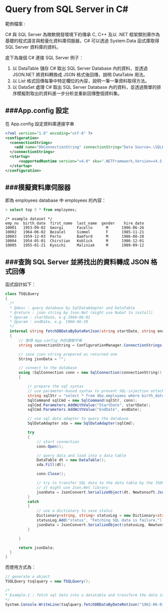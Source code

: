 # Query from SQL Server in C#

<script type="text/javascript" src="../js/general.js"></script>

範例檔案 : 

C# 與 SQL Server 為微軟開發環境下的傳承 C, C++ 及以 .NET 框架類別庫作為基礎的程式語言與輕量化資料庫伺服器，C# 可以透過 System.Data 函式庫取得 SQL Server 資料庫的資料。

底下為幾個 C# 連接 SQL Server 例子：
1. 以 DataTable 儲存 C# 取出 SQL Server Database 內的資料，並透過 JSON.NET 將資料轉換成 JSON 格式後回傳，說明 DataTable 用法。
2. 以 List 格式回傳每筆中特定欄位的內容，說明一筆一筆資料取得方法。
3. 以 DataSet 處理 C# 取出 SQL Server Database 內的資料，並透過簡單的排序模擬對取出的資料進一步分析並重新回傳整個資料集。

###App.config 設定
---

在 App.config 設定資料庫連接字串

```XML
<?xml version="1.0" encoding="utf-8" ?>
<configuration>
  <connectionStrings>
    <add name="DbConnectionString" connectionString="Data Source=.\SQLEXPRESS;Initial Catalog=employees;User ID=ExampleUser;Password=ExampleUser" providerName="System.Data.SqlClient" />
  </connectionStrings>
  <startup> 
      <supportedRuntime version="v4.0" sku=".NETFramework,Version=v4.5.2" />
  </startup>
</configuration>
```

###模擬資料庫伺服器
---

即為 employees database 中 employees 的內容：

```SQL
> select top 5 * from employees;
```

```text
/* example dataset */
emp_no  birth_date  first_name  last_name  gender    hire_date
10001   1953-09-02  Georgi      Facello      M      1986-06-26
10002   1964-06-02  Bezalel     Simmel       F      1985-11-21
10003   1959-12-03  Parto       Bamford      M      1986-08-28
10004   1954-05-01  Chirstian   Koblick      M      1986-12-01
10005   1955-01-21  Kyoichi     Maliniak     M      1989-09-12
```

###查詢 SQL Server 並將找出的資料轉成 JSON 格式回傳
---

函式設計如下：

```C#
class TSQLQuery
{
  /*
  * @desc : query database by SqlDataAdapter and DataTable
  * @return : json string by Json.Net (might use NuGet to install)
  * @param : startDate, e.g 1960-06-01
  * @param : endDate, e.g. 1960-06-20
  */
  internal string fetchDBDataByDateRetJson(string startDate, string endDate)
  {
      // 取得 App.config 內的連接字串
      string connectionString = ConfigurationManager.ConnectionStrings["DbConnectionString"].ConnectionString;

      // save json string prepared as returned one
      String jsonData = "";

      // connect to the database
      using (SqlConnection conn = new SqlConnection(connectionString))
      {

          // prepare the sql syntax
          // use parameter-based syntax to prevent SQL-injection attacks
          string sqlStr = "select * from dbo.employees where birth_date >= @StartDate and birth_date <= @EndDate;";
          SqlCommand sqlCmd = new SqlCommand(sqlStr, conn);
          sqlCmd.Parameters.AddWithValue("StartDate", startDate);
          sqlCmd.Parameters.AddWithValue("EndDate", endDate);

          // use sql data adapter to query the database
          SqlDataAdapter sda = new SqlDataAdapter(sqlCmd);

          try
          {
              // start connection
              conn.Open();

              // query data and load into a data table
              DataTable dt = new DataTable();
              sda.Fill(dt);

              conn.Close();

              // try to transfer SQL data to the data table by the JSON.NET
              // it might use Json.Net library
              jsonData = JsonConvert.SerializeObject(dt, Newtonsoft.Json.Formatting.Indented);
          }
          catch
          {
              // use a dictionary to save status
              Dictionary<string, string> statusLog = new Dictionary<string, string>();
              statusLog.Add("status", "Fetching SQL data is failure.");
              jsonData = JsonConvert.SerializeObject(statusLog, Newtonsoft.Json.Formatting.Indented);
          }

      }

      return jsonData;
  }
}
```

而使用方式為：

```C#
// generate a object
TSQLQuery tsqlquery = new TSQLQuery();

/*
* Example.1 : fetch sql data into a datatable and transform the data into the json string
*/
System.Console.WriteLine(tsqlquery.fetchDBDataByDateRetJson("1962-06-01", "1962-06-20"));
```















